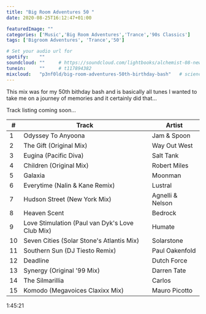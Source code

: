 ```yaml
---
title: "Big Room Adventures 50 "
date: 2020-08-25T16:12:47+01:00

featuredImage: ""
categories: ['Music','Big Room Adventures','Trance','90s Classics']
tags: ['Bigroom Adventures', 'Trance','50']

# Set your audio url for
spotify:    ""
soundcloud: ""     # https://soundcloud.com/lightbooks/alchemist-08-new-world-order-snip
tunein:     ""     # t117894382
mixcloud:   "p3nf0ld/big-room-adventures-50th-birthday-bash"   # scienceforthepeople/445-ai-ant-intelligence
---
```


This mix was for my 50th bithday bash and is basically all tunes I wanted to take me on a journey of memories and it certainly did that...

<!--more-->

Track listing coming soon...

|  # | Track     | Artist   |
| --------  | -------- | ------ |
|1|Odyssey To Anyoona	|Jam & Spoon
|2|The Gift (Original Mix)|	Way Out West
|3|Eugina (Pacific Diva)	|Salt Tank
|4|Children (Original Mix)	|Robert Miles
|5|Galaxia|	Moonman
|6|Everytime (Nalin & Kane Remix)|	Lustral
|7|Hudson Street (New York Mix)	|Agnelli & Nelson
|8|Heaven Scent	|Bedrock
|9|Love Stimulation (Paul van Dyk's Love Club Mix)|	Humate
|10|Seven Cities (Solar Stone's Atlantis Mix)	|Solarstone
|11|Southern Sun (DJ Tiesto Remix)|	Paul Oakenfold
|12|Deadline	|Dutch Force
|13|Synergy (Original '99 Mix)	|Darren Tate
|14|The Silmarillia|	Carlos
|15|Komodo (Megavoices Claxixx Mix)	|Mauro Picotto


1:45:21